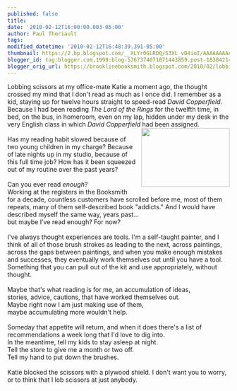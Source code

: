 ```yaml
---
published: false
title: 
date: '2010-02-12T16:00:00.003-05:00'
author: Paul Theriault
tags: 
modified_datetime: '2010-02-12T16:48:39.391-05:00'
thumbnail: https://2.bp.blogspot.com/__XLYr0GLRDQ/S3XL_vD4ioI/AAAAAAAAADk/pslJB_Mj_SY/s72-c/untitled_richman3.1
blogger_id: tag:blogger.com,1999:blog-5767374071871443859.post-1838421457987831860
blogger_orig_url: https://brooklinebooksmith.blogspot.com/2010/02/lobbing-scissors-at-my-office-mate.html
---
```


<div>Lobbing scissors at my office-mate Katie a moment ago, the thought crossed my mind that I don't read as much as I once did. I remember as a kid, staying up for twelve hours straight to speed-read <em>David Copperfield</em>. Because I had been reading <em>The Lord of the Rings</em> for the twelfth time, in bed, on the bus, in homeroom, even on my lap, hidden under my desk in the very English class in which <em>David Copperfield</em> had been assigned.<br /><a href="https://2.bp.blogspot.com/__XLYr0GLRDQ/S3XL_vD4ioI/AAAAAAAAADk/pslJB_Mj_SY/s1600-h/untitled_richman3.1"><img style="MARGIN: 0px 0px 10px 10px; WIDTH: 200px; FLOAT: right; HEIGHT: 133px; CURSOR: hand" id="BLOGGER_PHOTO_ID_5437476420944693890" border="0" alt="" src="https://2.bp.blogspot.com/__XLYr0GLRDQ/S3XL_vD4ioI/AAAAAAAAADk/pslJB_Mj_SY/s320/untitled_richman3.1" /></a><br />Has my reading habit slowed because of two young children in my charge? Because of late nights up in my studio, because of this full time job? How has it been squeezed out of my routine over the past years?<br /><br />Can you ever read <em>enough</em>?<br />Working at the registers in the Booksmith for a decade, countless customers have scrolled before me, most of them repeats, many of them self-described book "addicts." And I would have described myself the same way, years past...<br />but maybe I've read enough? For now?<br /><br />I've always thought experiences are tools. I'm a self-taught painter, and I think of all of those brush strokes as leading to the next, across paintings, across the gaps between paintings, and when you make enough mistakes and successes, they eventually work themselves out until you have a tool. Something that you can pull out of the kit and use appropriately, without thought.<br /><br />Maybe that's what reading is for me, an accumulation of ideas,<br />stories, advice, cautions, that have worked themselves out.<br />Maybe right now I am just making use of them,<br />maybe accumulating more wouldn't help.<br /><br />Someday that appetite will return, and when it does there's a list of recommendations a week long that I'd love to dig into.<br />In the meantime, tell my kids to stay asleep at night.<br />Tell the store to give me a month or two off.<br />Tell my hand to put down the brushes.<br /><br />Katie blocked the scissors with a plywood shield. I don't want you to worry, or to think that I lob scissors at just anybody.</div>